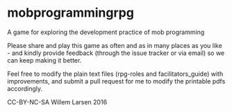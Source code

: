 # mobprogrammingrpg
A game for exploring the development practice of mob programming

Please share and play this game as often and as in many places as you like - and kindly provide feedback (through the issue tracker or via email) so we can keep making it better.

Feel free to modify the plain text files (rpg-roles and facilitators_guide) with improvements, and submit a pull request for me to modify the printable pdfs accordingly. 

CC-BY-NC-SA Willem Larsen 2016
